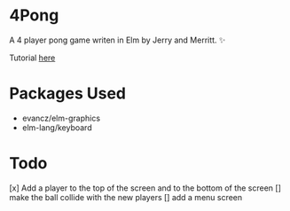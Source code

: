 # 4Pong

A 4 player pong game writen in Elm by Jerry and Merritt. :sparkles:

Tutorial [here](http://elm-lang.org/blog/making-pong)

# Packages Used
 * evancz/elm-graphics
 * elm-lang/keyboard



# Todo
[x] Add a player to the top of the screen and to the bottom of the screen
[] make the ball collide with the new players
[] add a menu screen
